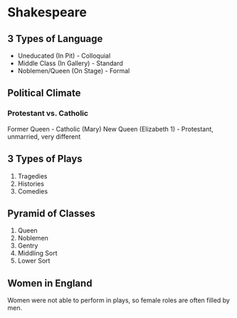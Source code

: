 # Shakespeare

## **3 Types of Language**

- Uneducated (In Pit) - Colloquial
- Middle Class (In Gallery) - Standard
- Noblemen/Queen (On Stage) - Formal

## **Political Climate**
### Protestant vs. Catholic
Former Queen - Catholic (Mary)
New Queen (Elizabeth 1) - Protestant, unmarried, very different

## **3 Types of Plays**

1. Tragedies
2. Histories
3. Comedies

## **Pyramid of Classes**

1. Queen
2. Noblemen
3. Gentry
4. Middling Sort
5. Lower Sort

## **Women in England**

Women were not able to perform in plays, so female roles are often filled by men.